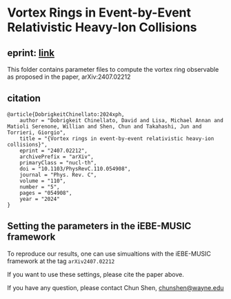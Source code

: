 # Vortex Rings in Event-by-Event Relativistic Heavy-Ion Collisions

## eprint: [link](https://arxiv.org/abs/2407.02212)

This folder contains parameter files to compute the vortex ring observable
as proposed in the paper, arXiv:2407.02212

## citation

```
@article{DobrigkeitChinellato:2024xph,
    author = "Dobrigkeit Chinellato, David and Lisa, Michael Annan and Matioli Serenone, Willian and Shen, Chun and Takahashi, Jun and Torrieri, Giorgio",
    title = "{Vortex rings in event-by-event relativistic heavy-ion collisions}",
    eprint = "2407.02212",
    archivePrefix = "arXiv",
    primaryClass = "nucl-th",
    doi = "10.1103/PhysRevC.110.054908",
    journal = "Phys. Rev. C",
    volume = "110",
    number = "5",
    pages = "054908",
    year = "2024"
}
```

## Setting the parameters in the iEBE-MUSIC framework

To reproduce our results, one can use simualtions with the iEBE-MUSIC
framework at the tag `arXiv2407.02212`

If you want to use these settings, please cite the paper above.

If you have any question, please contact Chun Shen, chunshen@wayne.edu
